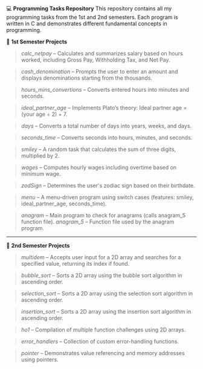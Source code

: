 💻 **Programming Tasks Repository**
This repository contains all my programming tasks from the 1st and 2nd semesters. Each program is written in C and demonstrates different fundamental concepts in programming.

📘 **1st Semester Projects**
> _calc_netpay_ – Calculates and summarizes salary based on hours worked, including Gross Pay, Withholding Tax, and Net Pay.

> _cash_denomination_ – Prompts the user to enter an amount and displays denominations starting from the thousands.

> _hours_mins_convertions_ – Converts entered hours into minutes and seconds.

> _ideal_partner_age_ – Implements Plato’s theory: Ideal partner age = (your age ÷ 2) + 7.

> _days_ – Converts a total number of days into years, weeks, and days.

> _seconds_time_ – Converts seconds into hours, minutes, and seconds.

> _smiley_ – A random task that calculates the sum of three digits, multiplied by 2.

> _wages_ – Computes hourly wages including overtime based on minimum wage.

> _zodSign_ – Determines the user's zodiac sign based on their birthdate.

> _menu_ – A menu-driven program using switch cases (features: smiley, ideal_partner_age, seconds_time).

> _anagram_ – Main program to check for anagrams (calls anagram_5 function file).
> _anagram_5_ – Function file used by the anagram program.

-----------
📗 **2nd Semester Projects**
> _multidem_ – Accepts user input for a 2D array and searches for a specified value, returning its index if found.

> _bubble_sort_ – Sorts a 2D array using the bubble sort algorithm in ascending order.

> _selection_sort_ – Sorts a 2D array using the selection sort algorithm in ascending order.

> _insertion_sort_ – Sorts a 2D array using the insertion sort algorithm in ascending order.

> _ho1_ – Compilation of multiple function challenges using 2D arrays.

> _error_handlers_ – Collection of custom error-handling functions.

> _pointer_ – Demonstrates value referencing and memory addresses using pointers.
